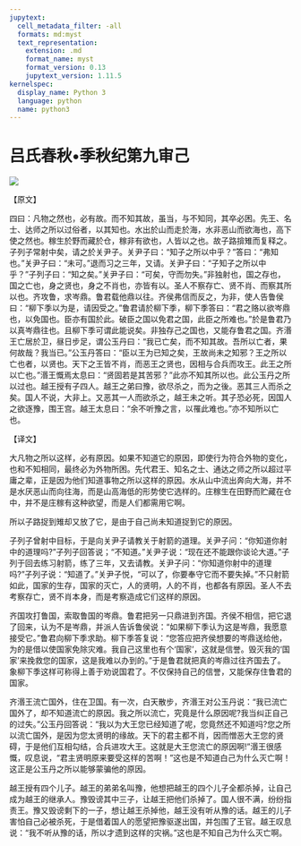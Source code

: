 ```yaml
---
jupytext:
  cell_metadata_filter: -all
  formats: md:myst
  text_representation:
    extension: .md
    format_name: myst
    format_version: 0.13
    jupytext_version: 1.11.5
kernelspec:
  display_name: Python 3
  language: python
  name: python3
---
```

# 吕氏春秋&#8226;季秋纪第九审己

![](image/cover.jpg)

【原文】

四曰：凡物之然也，必有故。而不知其故，虽当，与不知同，其卒必困。先王、名士、达师之所以过俗者，以其知也。水出於山而走於海，水非恶山而欲海也，高下使之然也。稼生於野而藏於仓，稼非有欲也，人皆以之也。故子路揜雉而复释之。子列子常射中矣，请之於关尹子。关尹子曰：“知子之所以中乎？”答曰：“弗知也。”关尹子曰：“未可。”退而习之三年，又请。关尹子曰：“子知子之所以中乎？”子列子曰：“知之矣。”关尹子曰：“可矣，守而勿失。”非独射也，国之存也，国之亡也，身之贤也，身之不肖也，亦皆有以。圣人不察存亡、贤不肖、而察其所以也。齐攻鲁，求岑鼎。鲁君载他鼎以往。齐侯弗信而反之，为非，使人告鲁侯曰：“柳下季以为是，请因受之。”鲁君请於柳下季，柳下季答曰：“君之赂以欲岑鼎也，以免国也。臣亦有国於此。破臣之国以免君之国，此臣之所难也。”於是鲁君乃以真岑鼎往也。且柳下季可谓此能说矣。非独存己之国也，又能存鲁君之国。齐湣王亡居於卫，昼日步足，谓公玉丹曰：“我已亡矣，而不知其故。吾所以亡者，果何故哉？我当已。”公玉丹答曰：“臣以王为已知之矣，王故尚未之知邪？王之所以亡也者，以贤也。天下之王皆不肖，而恶王之贤也，因相与合兵而攻王。此王之所以亡也。”湣王慨焉太息曰：“贤固若是其苦邪？”此亦不知其所以也。此公玉丹之所以过也。越王授有子四人。越王之弟曰豫，欲尽杀之，而为之後。恶其三人而杀之矣。国人不说，大非上。又恶其一人而欲杀之，越王未之听。其子恐必死，因国人之欲逐豫，围王宫。越王太息曰：“余不听豫之言，以罹此难也。”亦不知所以亡也。

【译文】

大凡物之所以这样，必有原因。如果不知道它的原因，即使行为符合外物的变化，也和不知相同，最终必为外物所困。先代君王、知名之士、通达之师之所以超过平庸之辈，正是因为他们知道事物之所以这样的原因。水从山中流出奔向大海，并不是水厌恶山而向往海，而是山高海低的形势使它选样的。庄稼生在田野而贮藏在仓中，并不是庄稼有这种欲望，而是人们都需用它啊。

所以子路捉到雉却又放了它，是由于自己尚未知道捉到它的原因。

子列子曾射中目标，于是向关尹子请教关于射箭的道理。关尹子问：“你知道你射中的道理吗?”子列子回答说；“不知道。”关尹子说：“现在还不能跟你谈论大道。”子列于回去练习射箭，练了三年，又去请教。关尹子问：“你知道你射中的道理吗?”子列子说：“知道了。”关尹子悦，“可以了，你要奉守它而不要失掉。”不只射箭如此，国家的生存，国家的灭亡，人的贤明，人的不肖，也都各有原因。圣人不去考察存亡，贤不肖本身，而是考察造成它们这样的原因。

齐国攻打鲁国，索取鲁国的岑鼎。鲁君把另一只鼎进到齐国。齐侯不相信，把它退了回来，认为不是岑鼎，并派人告诉鲁侯说：“如果柳下季认为这是岑鼎，我愿意接受它。”鲁君向柳下季求助。柳下季答复说：“您答应把齐侯想要的岑鼎送给他，为的是借以使国家免除灾难。我自己这里也有个‘国家’，这就是信誉。毁灭我的‘国家’来挽救您的国家，这是我难以办到的。”于是鲁君就把真的岑鼎过往齐国去了。象柳下季这样可称得上善于劝说国君了。不仅保持自己的信誉，又能保存住鲁君的国家。

齐湣王流亡国外，住在卫国。有一次，白天散步，齐湣王对公玉丹说：“我已流亡国外了，却不知道流亡的原因。我之所以流亡，究竟是什么原因呢?我当纠正自己的过失。”公玉丹回答说：“我以为大王您已经知道了呢，您竟然还不知道吗?您之所以流亡国外，是因为您太贤明的缘故。天下的君主都不肖，因而憎恶大王您的贤碍，于是他们互相勾结，合兵进攻大王。这就是大王您流亡的原因啊!”湣王很感慨，叹息说，“君主贤明原来要受这样的苦啊！”这也是不知道白己为什么灭亡啊！这正是公玉丹之所以能够蒙骗他的原因。

越王授有四个儿子。越王的弟弟名叫豫，他想把越王的四个儿子全都杀掉，让自己成为越王的继承人。豫毁谤其中三子，让越王把他们杀掉了。国人很不满，纷纷指责王。豫又毁谤剩下的一子，想让越王杀掉他，越王没有听从豫的话。越王的儿子害怕自己必被杀死，于是借着国人的愿望把豫驱遂出国，并包围了王官。越王叹息说：“我不听从豫的话，所以才遗到这样的灾祸。”这也是不知自己为什么灭亡啊。



